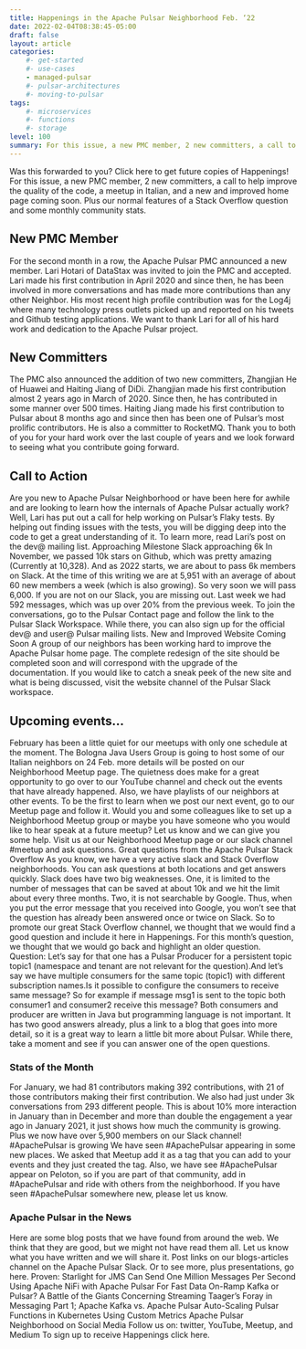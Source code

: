 ```yaml
---
title: Happenings in the Apache Pulsar Neighborhood Feb. ‘22
date: 2022-02-04T08:38:45-05:00
draft: false
layout: article
categories: 
    #- get-started
    #- use-cases
    - managed-pulsar
    #- pulsar-architectures
    #- moving-to-pulsar
tags:
    #- microservices
    #- functions
    #- storage
level: 100
summary: For this issue, a new PMC member, 2 new committers, a call to help improve the quality of the code, a meetup in Italian, and a new and improved home page coming soon. Plus our normal features of a Stack Overflow question and some monthly community stats.
---
```


Was this forwarded to you? Click here to get future copies of Happenings!
For this issue, a new PMC member, 2 new committers, a call to help improve the quality of the code, a meetup in Italian, and a new and improved home page coming soon. Plus our normal features of a Stack Overflow question and some monthly community stats.
## New PMC Member
For the second month in a row, the Apache Pulsar PMC announced a new member. Lari Hotari of DataStax was invited to join the PMC and accepted. Lari made his first contribution in April 2020 and since then, he has been involved in more conversations and has made more contributions than any other Neighbor. His most recent high profile contribution was for the Log4j where many technology press outlets picked up and reported on his tweets and Github testing applications. We want to thank Lari for all of his hard work and dedication to the Apache Pulsar project.
## New Committers
The PMC also announced the addition of two new committers, Zhangjian He of Huawei and Haiting Jiang of DiDi.
Zhangjian made his first contribution almost 2 years ago in March of 2020. Since then, he has contributed in some manner over 500 times.
Haiting Jiang made his first contribution to Pulsar about 8 months ago and since then has been one of Pulsar’s most prolific contributors. He is also a committer to RocketMQ.
Thank you to both of you for your hard work over the last couple of years and we look forward to seeing what you contribute going forward.
## Call to Action
Are you new to Apache Pulsar Neighborhood or have been here for awhile and are looking to learn how the internals of Apache Pulsar actually work? Well, Lari has put out a call for help working on Pulsar’s Flaky tests. By helping out finding issues with the tests, you will be digging deep into the code to get a great understanding of it. To learn more, read Lari’s post on the dev@ mailing list.
Approaching Milestone
Slack approaching 6k
In November, we passed 10k stars on Github, which was pretty amazing (Currently at 10,328). And as 2022 starts, we are about to pass 6k members on Slack. At the time of this writing we are at 5,951 with an average of about 60 new members a week (which is also growing). So very soon we will pass 6,000. If you are not on our Slack, you are missing out. Last week we had 592 messages, which was up over 20% from the previous week. To join the conversations, go to the Pulsar Contact page and follow the link to the Pulsar Slack Workspace. While there, you can also sign up for the official dev@ and user@ Pulsar mailing lists.
New and Improved Website Coming Soon
A group of our neighbors has been working hard to improve the Apache Pulsar home page. The complete redesign of the site should be completed soon and will correspond with the upgrade of the documentation. If you would like to catch a sneak peek of the new site and what is being discussed, visit the website channel of the Pulsar Slack workspace.
## Upcoming events…
February has been a little quiet for our meetups with only one schedule at the moment. The Bologna Java Users Group is going to host some of our Italian neighbors on 24 Feb. more details will be posted on our Neighborhood Meetup page.
The quietness does make for a great opportunity to go over to our YouTube channel and check out the events that have already happened. Also, we have playlists of our neighbors at other events. To be the first to learn when we post our next event, go to our Meetup page and follow it.
Would you and some colleagues like to set up a Neighborhood Meetup group or maybe you have someone who you would like to hear speak at a future meetup? Let us know and we can give you some help. Visit us at our Neighborhood Meetup page or our slack channel #meetup and ask questions.
Great questions from the Apache Pulsar Stack Overflow
As you know, we have a very active slack and Stack Overflow neighborhoods. You can ask questions at both locations and get answers quickly. Slack does have two big weaknesses. One, it is limited to the number of messages that can be saved at about 10k and we hit the limit about every three months. Two, it is not searchable by Google. Thus, when you put the error message that you received into Google, you won’t see that the question has already been answered once or twice on Slack. So to promote our great Stack Overflow channel, we thought that we would find a good question and include it here in Happenings.
For this month’s question, we thought that we would go back and highlight an older question. Question: Let’s say for that one has a Pulsar Producer for a persistent topic topic1 (namespace and tenant are not relevant for the question).And let’s say we have multiple consumers for the same topic (topic1) with different subscription names.Is it possible to configure the consumers to receive same message? So for example if message msg1 is sent to the topic both consumer1 and consumer2 receive this message? Both consumers and producer are written in Java but programming language is not important.
It has two good answers already, plus a link to a blog that goes into more detail, so it is a great way to learn a little bit more about Pulsar. While there, take a moment and see if you can answer one of the open questions.
### Stats of the Month
For January, we had 81 contributors making 392 contributions, with 21 of those contributors making their first contribution. We also had just under 3k conversations from 293 different people. This is about 10% more interaction in January than in December and more than double the engagement a year ago in January 2021, it just shows how much the community is growing. Plus we now have over 5,900 members on our Slack channel!
#ApachePulsar is growing
We have seen #ApachePulsar appearing in some new places. We asked that Meetup add it as a tag that you can add to your events and they just created the tag. Also, we have see #ApachePulsar appear on Peloton, so if you are part of that community, add in #ApachePulsar and ride with others from the neighborhood. If you have seen #ApachePulsar somewhere new, please let us know.
### Apache Pulsar in the News
Here are some blog posts that we have found from around the web. We think that they are good, but we might not have read them all. Let us know what you have written and we will share it. Post links on our blogs-articles channel on the Apache Pulsar Slack. Or to see more, plus presentations, go here.
Proven: Starlight for JMS Can Send One Million Messages Per Second
Using Apache NiFi with Apache Pulsar For Fast Data On-Ramp
Kafka or Pulsar? A Battle of the Giants Concerning Streaming
Taager’s Foray in Messaging Part 1; Apache Kafka vs. Apache Pulsar
Auto-Scaling Pulsar Functions in Kubernetes Using Custom Metrics
Apache Pulsar Neighborhood on Social Media
Follow us on: twitter, YouTube, Meetup, and Medium
To sign up to receive Happenings click here.